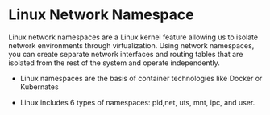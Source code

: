 # Linux Network Namespace

Linux network namespaces are a Linux kernel feature allowing us to isolate network environments through virtualization. Using network namespaces, you can create separate network interfaces and routing tables that are isolated from the rest of the system and operate independently.

* Linux namespaces are the basis of container technologies like Docker or Kubernates 

* Linux includes 6 types of namespaces: pid,net, uts, mnt, ipc, and user. 